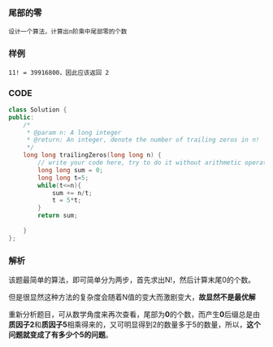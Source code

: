 ### 尾部的零

```
设计一个算法，计算出n阶乘中尾部零的个数
```

### 样例

```
11! = 39916800，因此应该返回 2
```

### CODE

```c++
class Solution {
public:
    /*
     * @param n: A long integer
     * @return: An integer, denote the number of trailing zeros in n!
     */
    long long trailingZeros(long long n) {
        // write your code here, try to do it without arithmetic operators.
        long long sum = 0;
        long long t=5;
        while(t<=n){
            sum += n/t;
            t = 5*t;
        }
        return sum;
 
    }
};
```

### 解析

该题最简单的算法，即可简单分为两步，首先求出N!，然后计算末尾0的个数。

但是很显然这种方法的复杂度会随着N值的变大而激剧变大，**故显然不是最优解**

重新分析题目，可从数学角度来再次查看，尾部为**0**的个数，而产生**0**后缀总是由**质因子2**和**质因子5**相乘得来的，又可明显得到2的数量多于5的数量，所以，**这个问题就变成了有多少个5的问题**。